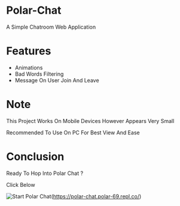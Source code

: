 # Polar-Chat
A Simple Chatroom Web Application

# Features
* Animations
* Bad Words Filtering
* Message On User Join And Leave

# Note
This Project Works On Mobile Devices However Appears Very Small

Recommended To Use On PC For Best View And Ease

# Conclusion
Ready To Hop Into Polar Chat ?

Click Below

![Start Polar Chat](https://iconape.com/wp-content/png_logo_vector/windows-start-button-logo.png)(https://polar-chat.polar-69.repl.co/)
